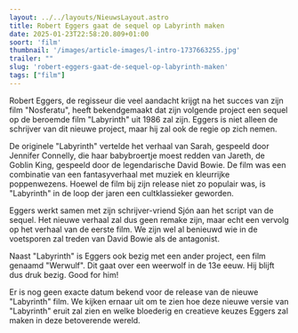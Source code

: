 ```yaml
---
layout: ../../layouts/NieuwsLayout.astro
title: Robert Eggers gaat de sequel op Labyrinth maken
date: 2025-01-23T22:58:20.809+01:00
soort: 'film'
thumbnail: '/images/article-images/l-intro-1737663255.jpg'
trailer: ""
slug: 'robert-eggers-gaat-de-sequel-op-labyrinth-maken'
tags: ["film"]
---
```


Robert Eggers, de regisseur die veel aandacht krijgt na het succes van zijn film
"Nosferatu", heeft bekendgemaakt dat zijn volgende project een sequel op de
beroemde film "Labyrinth" uit 1986 zal zijn. Eggers is niet alleen de schrijver
van dit nieuwe project, maar hij zal ook de regie op zich nemen.

De originele "Labyrinth" vertelde het verhaal van Sarah, gespeeld door Jennifer
Connelly, die haar babybroertje moest redden van Jareth, de Goblin King,
gespeeld door de legendarische David Bowie. De film was een combinatie van een
fantasyverhaal met muziek en kleurrijke poppenwezens. Hoewel de film bij zijn
release niet zo populair was, is "Labyrinth" in de loop der jaren een
cultklassieker geworden.

Eggers werkt samen met zijn schrijver-vriend Sjón aan het script van de sequel.
Het nieuwe verhaal zal dus geen remake zijn, maar echt een vervolg op het
verhaal van de eerste film. We zijn wel al benieuwd wie in de voetsporen zal
treden van David Bowie als de antagonist.

Naast "Labyrinth" is Eggers ook bezig met een ander project, een film genaamd
"Werwulf". Dit gaat over een weerwolf in de 13e eeuw. Hij blijft dus druk bezig.
Good for him!

Er is nog geen exacte datum bekend voor de release van de nieuwe "Labyrinth"
film. We kijken ernaar uit om te zien hoe deze nieuwe versie van "Labyrinth"
eruit zal zien en welke bloederig en creatieve keuzes Eggers zal maken in deze
betoverende wereld.